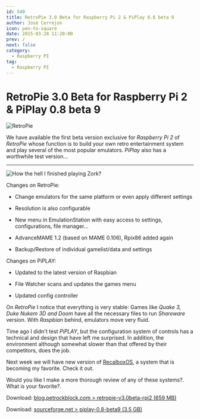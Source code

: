 ```yaml
---
id: 540
title: RetroPie 3.0 Beta for Raspberry Pi 2 & PiPlay 0.8 beta 9
author: Jose Cerrejon
icon: pen-to-square
date: 2015-03-28 11:20:00
prev: /
next: false
category:
  - Raspberry PI
tag:
  - Raspberry PI
---
```


# RetroPie 3.0 Beta for Raspberry Pi 2 & PiPlay 0.8 beta 9

![RetroPie](/images/RetroPie_07.jpg)

We have available the first beta version exclusive for *Raspberry Pi 2* of *RetroPie* whose function is to build your own retro entertainment system and play several of the most popular emulators. *PiPlay* also has a worthwhile test version...

- - -
![How the hell I finished playing Zork?](/images/2015/03/zork.jpg "How the hell I finished playing Zork?")

Changes on RetroPie:

* Change emulators for the same platform or even apply different settings

* Resolution is also configurable

* New menu in EmulationStation with easy access to settings, configurations, file manager...

* AdvanceMAME 1.2 (based on MAME 0.106), Rpix86 added again

* Backup/Restore of individual gamelist/data and settings

Changes on PiPLAY:

* Updated to the latest version of Raspbian

* File Watcher scans and updates the games menu

* Updated config controller

On *RetroPie* I notice that everything is very stable: Games like *Quake 3, Duke Nukem 3D and Doom* have all the necessary files to run *Shareware* version. With *Raspbian* behind, emulators move very fluid.

Time ago I didn't test *PiPLAY*, but the configuration system of controls has a technical and design that have left me surprised. In addition, the environment although somewhat slower than that offered by their competitors, does the job.

Next week we will have new version of [RecalboxOS](http://recalbox.com), a system that is becoming my favorite. Check it out.

Would you like I make a more thorough review of any of these systems?. What is your favorite?.

Download: [blog.petrockblock.com > retropie-v3.0beta-rpi2 (659 MB)](http://blog.petrockblock.com/retropie/retropie-downloads/download-info/retropie-project-sd-card-image-for-raspberry-pi-2-version-3-0-beta/)

Download: [sourceforge.net > piplay-0.8-beta9 (3.5 GB)](http://sourceforge.net/projects/pimame/files/?source=navbar)